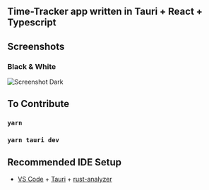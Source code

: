 ## Time-Tracker app written in Tauri + React + Typescript

Screenshots
-----------

### Black & White
![Screenshot Dark](https://i.imgur.com/AqJhEJX.jpg)
## To Contribute

### `yarn` 
### `yarn tauri dev`

## Recommended IDE Setup

- [VS Code](https://code.visualstudio.com/) + [Tauri](https://marketplace.visualstudio.com/items?itemName=tauri-apps.tauri-vscode) + [rust-analyzer](https://marketplace.visualstudio.com/items?itemName=rust-lang.rust-analyzer)
